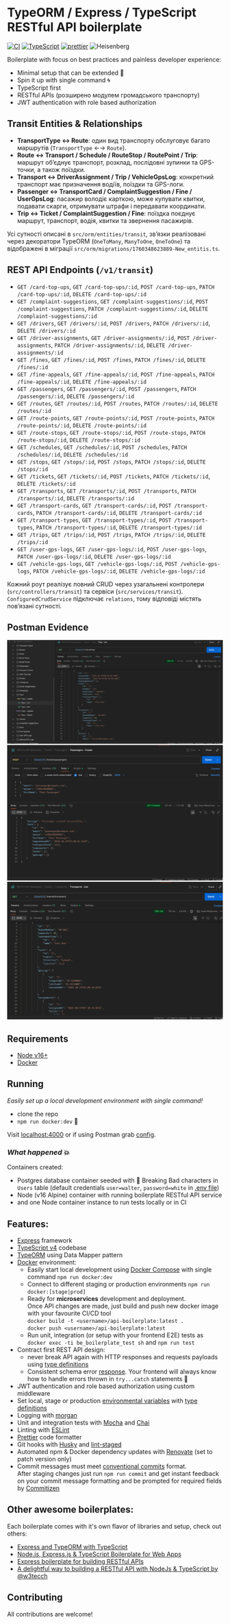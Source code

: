 # TypeORM / Express / TypeScript RESTful API boilerplate

[![CI][build-badge]][build-url]
[![TypeScript][typescript-badge]][typescript-url]
[![prettier][prettier-badge]][prettier-url]
![Heisenberg](misc/heisenberg.png)

Boilerplate with focus on best practices and painless developer experience:

- Minimal setup that can be extended 🔧
- Spin it up with single command 🌀
- TypeScript first
- RESTful APIs (розширено модулем громадського транспорту)
- JWT authentication with role based authorization

## Transit Entities & Relationships

- **TransportType ↔ Route**: один вид транспорту обслуговує багато маршрутів (`TransportType` ←→ `Route`).
- **Route ↔ Transport / Schedule / RouteStop / RoutePoint / Trip**: маршрут об’єднує транспорт, розклад, послідовні зупинки та GPS-точки, а також поїздки.
- **Transport ↔ DriverAssignment / Trip / VehicleGpsLog**: конкретний транспорт має призначення водіїв, поїздки та GPS-логи.
- **Passenger ↔ TransportCard / ComplaintSuggestion / Fine / UserGpsLog**: пасажир володіє карткою, може купувати квитки, подавати скарги, отримувати штрафи і передавати координати.
- **Trip ↔ Ticket / ComplaintSuggestion / Fine**: поїздка поєднує маршрут, транспорт, водія, квитки та звернення пасажирів.

Усі сутності описані в `src/orm/entities/transit`, зв’язки реалізовані через декоратори TypeORM (`OneToMany`, `ManyToOne`, `OneToOne`) та відображені в міграції `src/orm/migrations/1760348623889-New_entitis.ts`.

## REST API Endpoints (`/v1/transit`)

- `GET /card-top-ups`, `GET /card-top-ups/:id`, `POST /card-top-ups`, `PATCH /card-top-ups/:id`, `DELETE /card-top-ups/:id`
- `GET /complaint-suggestions`, `GET /complaint-suggestions/:id`, `POST /complaint-suggestions`, `PATCH /complaint-suggestions/:id`, `DELETE /complaint-suggestions/:id`
- `GET /drivers`, `GET /drivers/:id`, `POST /drivers`, `PATCH /drivers/:id`, `DELETE /drivers/:id`
- `GET /driver-assignments`, `GET /driver-assignments/:id`, `POST /driver-assignments`, `PATCH /driver-assignments/:id`, `DELETE /driver-assignments/:id`
- `GET /fines`, `GET /fines/:id`, `POST /fines`, `PATCH /fines/:id`, `DELETE /fines/:id`
- `GET /fine-appeals`, `GET /fine-appeals/:id`, `POST /fine-appeals`, `PATCH /fine-appeals/:id`, `DELETE /fine-appeals/:id`
- `GET /passengers`, `GET /passengers/:id`, `POST /passengers`, `PATCH /passengers/:id`, `DELETE /passengers/:id`
- `GET /routes`, `GET /routes/:id`, `POST /routes`, `PATCH /routes/:id`, `DELETE /routes/:id`
- `GET /route-points`, `GET /route-points/:id`, `POST /route-points`, `PATCH /route-points/:id`, `DELETE /route-points/:id`
- `GET /route-stops`, `GET /route-stops/:id`, `POST /route-stops`, `PATCH /route-stops/:id`, `DELETE /route-stops/:id`
- `GET /schedules`, `GET /schedules/:id`, `POST /schedules`, `PATCH /schedules/:id`, `DELETE /schedules/:id`
- `GET /stops`, `GET /stops/:id`, `POST /stops`, `PATCH /stops/:id`, `DELETE /stops/:id`
- `GET /tickets`, `GET /tickets/:id`, `POST /tickets`, `PATCH /tickets/:id`, `DELETE /tickets/:id`
- `GET /transports`, `GET /transports/:id`, `POST /transports`, `PATCH /transports/:id`, `DELETE /transports/:id`
- `GET /transport-cards`, `GET /transport-cards/:id`, `POST /transport-cards`, `PATCH /transport-cards/:id`, `DELETE /transport-cards/:id`
- `GET /transport-types`, `GET /transport-types/:id`, `POST /transport-types`, `PATCH /transport-types/:id`, `DELETE /transport-types/:id`
- `GET /trips`, `GET /trips/:id`, `POST /trips`, `PATCH /trips/:id`, `DELETE /trips/:id`
- `GET /user-gps-logs`, `GET /user-gps-logs/:id`, `POST /user-gps-logs`, `PATCH /user-gps-logs/:id`, `DELETE /user-gps-logs/:id`
- `GET /vehicle-gps-logs`, `GET /vehicle-gps-logs/:id`, `POST /vehicle-gps-logs`, `PATCH /vehicle-gps-logs/:id`, `DELETE /vehicle-gps-logs/:id`

Кожний роут реалізує повний CRUD через узагальнені контролери (`src/controllers/transit`) та сервіси (`src/services/transit`). `ConfiguredCrudService` підключає `relations`, тому відповіді містять пов’язані сутності.

## Postman Evidence

![Trip response with related data](docs/screenshots/trip-with-relations.png)
![Passenger create response](docs/screenshots/passenger-create.png)
![Transport list](docs/screenshots/transport-list.png)

## Requirements

- [Node v16+](https://nodejs.org/)
- [Docker](https://www.docker.com/)

## Running

_Easily set up a local development environment with single command!_

- clone the repo
- `npm run docker:dev` 🚀

Visit [localhost:4000](http://localhost:4000/) or if using Postman grab [config](/postman).

### _What happened_ 💥

Containers created:

- Postgres database container seeded with 💊 Breaking Bad characters in `Users` table (default credentials `user=walter`, `password=white` in [.env file](./.env))
- Node (v16 Alpine) container with running boilerplate RESTful API service
- and one Node container instance to run tests locally or in CI

## Features:

- [Express](https://github.com/expressjs/express) framework
- [TypeScript v4](https://github.com/microsoft/TypeScript) codebase
- [TypeORM](https://typeorm.io/) using Data Mapper pattern
- [Docker](https://www.docker.com/) environment:
  - Easily start local development using [Docker Compose](https://docs.docker.com/compose/) with single command `npm run docker:dev`
  - Connect to different staging or production environments `npm run docker:[stage|prod]`
  - Ready for **microservices** development and deployment.  
    Once API changes are made, just build and push new docker image with your favourite CI/CD tool  
    `docker build -t <username>/api-boilerplate:latest .`  
    `docker push <username>/api-boilerplate:latest`
  - Run unit, integration (or setup with your frontend E2E) tests as `docker exec -ti be_boilerplate_test sh` and `npm run test`
- Contract first REST API design:
  - never break API again with HTTP responses and requests payloads using [type definitions](./src/types/express/index.d.ts)
  - Consistent schema error [response](./src/utils/response/custom-error/types.ts). Your frontend will always know how to handle errors thrown in `try...catch` statements 💪
- JWT authentication and role based authorization using custom middleware
- Set local, stage or production [environmental variables](./config) with [type definitions](./src/types/ProcessEnv.d.ts)
- Logging with [morgan](https://github.com/expressjs/morgan)
- Unit and integration tests with [Mocha](https://mochajs.org/) and [Chai](https://www.chaijs.com/)
- Linting with [ESLint](https://eslint.org/)
- [Prettier](https://prettier.io/) code formatter
- Git hooks with [Husky](https://github.com/typicode/husky) and [lint-staged](https://github.com/okonet/lint-staged)
- Automated npm & Docker dependency updates with [Renovate](https://github.com/renovatebot/renovate) (set to patch version only)
- Commit messages must meet [conventional commits](https://www.conventionalcommits.org/en/v1.0.0/) format.  
  After staging changes just run `npm run commit` and get instant feedback on your commit message formatting and be prompted for required fields by [Commitizen](https://github.com/commitizen/cz-cli)

## Other awesome boilerplates:

Each boilerplate comes with it's own flavor of libraries and setup, check out others:

- [Express and TypeORM with TypeScript](https://github.com/typeorm/typescript-express-example)
- [Node.js, Express.js & TypeScript Boilerplate for Web Apps](https://github.com/jverhoelen/node-express-typescript-boilerplate)
- [Express boilerplate for building RESTful APIs](https://github.com/danielfsousa/express-rest-es2017-boilerplate)
- [A delightful way to building a RESTful API with NodeJs & TypeScript by @w3tecch](https://github.com/w3tecch/express-typescript-boilerplate)

[build-badge]: https://github.com/mkosir/express-typescript-typeorm-boilerplate/actions/workflows/main.yml/badge.svg
[build-url]: https://github.com/mkosir/express-typescript-typeorm-boilerplate/actions/workflows/main.yml
[typescript-badge]: https://badges.frapsoft.com/typescript/code/typescript.svg?v=101
[typescript-url]: https://github.com/microsoft/TypeScript
[prettier-badge]: https://img.shields.io/badge/code_style-prettier-ff69b4.svg
[prettier-url]: https://github.com/prettier/prettier

## Contributing

All contributions are welcome!
